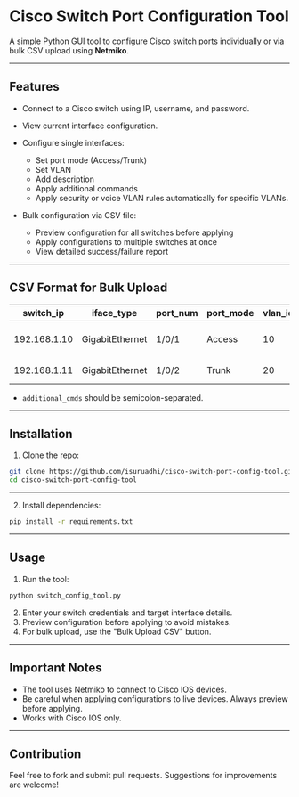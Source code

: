 # Cisco Switch Port Configuration Tool

A simple Python GUI tool to configure Cisco switch ports individually or via bulk CSV upload using **Netmiko**.

---

## Features

- Connect to a Cisco switch using IP, username, and password.
- View current interface configuration.
- Configure single interfaces:
  - Set port mode (Access/Trunk)
  - Set VLAN
  - Add description
  - Apply additional commands
  - Apply security or voice VLAN rules automatically for specific VLANs.
    
- Bulk configuration via CSV file:
  - Preview configuration for all switches before applying
  - Apply configurations to multiple switches at once
  - View detailed success/failure report

---

## CSV Format for Bulk Upload

| switch_ip | iface_type | port_num | port_mode | vlan_id | description | additional_cmds |
|-----------|-----------|---------|----------|--------|------------|----------------|
| 192.168.1.10 | GigabitEthernet | 1/0/1 | Access | 10 | User Port | no shutdown; spanning-tree portfast |
| 192.168.1.11 | GigabitEthernet | 1/0/2 | Trunk | 20 | Trunk to Server | switchport nonegotiate |

- `additional_cmds` should be semicolon-separated.

---

## Installation

1. Clone the repo:

```bash
git clone https://github.com/isuruadhi/cisco-switch-port-config-tool.git
cd cisco-switch-port-config-tool
```
---

2. Install dependencies:

```bash
pip install -r requirements.txt
```

---

## Usage

1. Run the tool:

```bash
python switch_config_tool.py
```

2. Enter your switch credentials and target interface details.
3. Preview configuration before applying to avoid mistakes.
4. For bulk upload, use the "Bulk Upload CSV" button.

---

## Important Notes

- The tool uses Netmiko to connect to Cisco IOS devices.
- Be careful when applying configurations to live devices. Always preview before applying.
- Works with Cisco IOS only.

---

## Contribution

Feel free to fork and submit pull requests. Suggestions for improvements are welcome!


